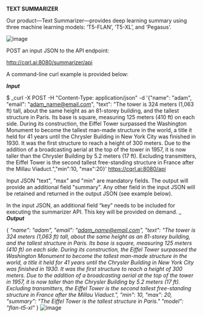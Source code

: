 **TEXT SUMMARIZER**

Our product—Text Summarizer—provides deep learning summary using three machine learning models: ‘T5-FLAN’, ‘T5-XL’, and ‘Pegasus’.

![image](https://user-images.githubusercontent.com/88929533/204211848-a3236d6b-76fb-4107-b39a-45689ccb5b07.png)

POST an input JSON to the API endpoint:

http://cqrl.ai:8080/summarizer/api

A command-line curl example is provided below:

**_Input_**

$ _curl -X POST -H "Content-Type: application/json" -d '{"name": "adam", "email": "adam_name@email.com", "text": "The tower is 324 meters (1,063 ft) tall, about the same height as an 81-storey building, and the tallest structure in Paris. Its base is square, measuring 125 meters (410 ft) on each side. During its construction, the Eiffel Tower surpassed the Washington Monument to become the tallest man-made structure in the world, a title it held for 41 years until the Chrysler Building in New York City was finished in 1930. It was the first structure to reach a height of 300 meters. Due to the addition of a broadcasting aerial at the top of the tower in 1957, it is now taller than the Chrysler Building by 5.2 meters (17 ft). Excluding transmitters, the Eiffel Tower is the second tallest free-standing structure in France after the Millau Viaduct.","min":10, "max":20}' https://cqrl.ai:8080/api

Input JSON "text", "max" and "min" are mandatory fields. 
The output will provide an additional field "summary". Any other field in the input JSON will be retained and returned in the output JSON (see example below).

In the input JSON, an additional field “key” needs to be included for executing the summarizer API. This key will be provided on demand.
_
**_Output_**

{
  _"name": "adam",
  "email": "adam_name@email.com",
  "text": "The tower is 324 meters (1,063 ft) tall, about the same height as an 81-storey building, and the tallest structure in Paris. Its base is square, measuring 125 meters (410 ft) on each side. During its construction, the Eiffel Tower surpassed the Washington Monument to become the tallest man-made structure in the world, a title it held for 41 years until the Chrysler Building in New York City was finished in 1930. It was the first structure to reach a height of 300 meters. Due to the addition of a broadcasting aerial at the top of the tower in 1957, it is now taller than the Chrysler Building by 5.2 meters (17 ft). Excluding transmitters, the Eiffel Tower is the second tallest free-standing structure in France after the Millau Viaduct.",
  "min": 10,
  "max": 20,
  "summary": "The Eiffel Tower is the tallest structure in Paris."
  "model": "flan-t5-xl"_
}
![image](https://user-images.githubusercontent.com/88929533/204211158-d6c59647-bb91-41e0-8617-d355a4e4a65f.png)

